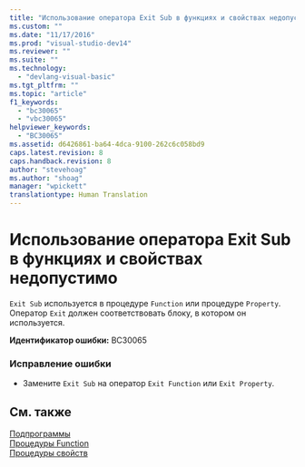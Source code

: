 ```yaml
---
title: "Использование оператора Exit Sub в функциях и свойствах недопустимо | Microsoft Docs"
ms.custom: ""
ms.date: "11/17/2016"
ms.prod: "visual-studio-dev14"
ms.reviewer: ""
ms.suite: ""
ms.technology: 
  - "devlang-visual-basic"
ms.tgt_pltfrm: ""
ms.topic: "article"
f1_keywords: 
  - "bc30065"
  - "vbc30065"
helpviewer_keywords: 
  - "BC30065"
ms.assetid: d6426861-ba64-4dca-9100-262c6c058bd9
caps.latest.revision: 8
caps.handback.revision: 8
author: "stevehoag"
ms.author: "shoag"
manager: "wpickett"
translationtype: Human Translation
---
```

# Использование оператора Exit Sub в функциях и свойствах недопустимо
`Exit Sub` используется в процедуре `Function` или процедуре `Property`. Оператор `Exit` должен соответствовать блоку, в котором он используется.  
  
 **Идентификатор ошибки:** BC30065  
  
### Исправление ошибки  
  
-   Замените `Exit Sub` на оператор `Exit Function` или `Exit Property`.  
  
## См. также  
 [Подпрограммы](../../visual-basic/programming-guide/language-features/procedures/sub-procedures.md)   
 [Процедуры Function](../../visual-basic/programming-guide/language-features/procedures/function-procedures.md)   
 [Процедуры свойств](../../visual-basic/programming-guide/language-features/procedures/property-procedures.md)